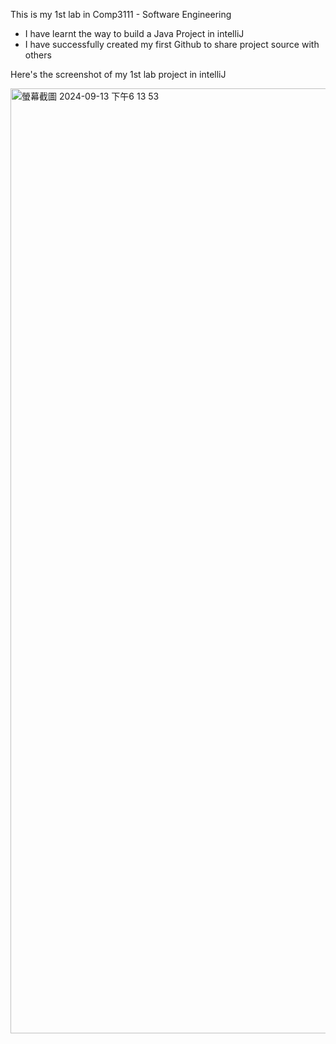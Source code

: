 <p>This is my 1st lab in Comp3111 - Software Engineering</p>
<ul>
  <li>I have learnt the way to build a Java Project in intelliJ</li>
  <li>I have successfully created my first Github to share project source with others</li>
</ul>
<p>Here's the screenshot of my 1st lab project in intelliJ</p>
<img width="1512" alt="螢幕截圖 2024-09-13 下午6 13 53" src="https://github.com/user-attachments/assets/02643c21-1a9a-45c5-afa3-5b1f486187d7">
